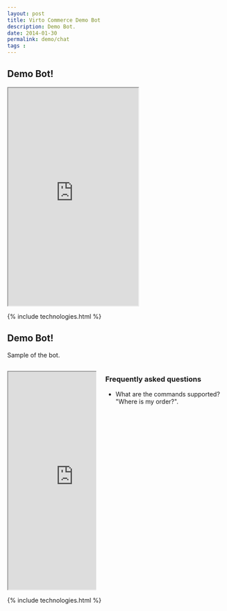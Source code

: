 ```yaml
---
layout: post
title: Virto Commerce Demo Bot
description: Demo Bot.
date: 2014-01-30
permalink: demo/chat
tags : 
---
```

<article class="main" role="main">
	<div class="features">
		<div class="responsive">
            <h1 class="head-title">Demo Bot!</h1>
			<p class="text">
			<iframe src="https://webchat.botframework.com/embed/VirtoCommerceDemo?s=K_0yaq2V1Qw.cwA.JD4.E30G1bP6RNubVB8e3KGkbraz9h8XKAi4wv0Wd8F1QQY" style="height: 502px; max-height: 502px;"></iframe>
			</p>
		</div>
	</div>
	{% include technologies.html %}
</article>


<article role="main" class="main">
	<div class="roadmap __responsive">
		<h1 class="head-title">Demo Bot!</h1>
		<p class="text">Sample of the bot.</p>
		<div class="columns">
			<div class="column">
				<div class="block">
					<p class="text">
					<iframe src="https://webchat.botframework.com/embed/VirtoCommerceDemo?s=K_0yaq2V1Qw.cwA.JD4.E30G1bP6RNubVB8e3KGkbraz9h8XKAi4wv0Wd8F1QQY" style="height: 502px; max-height: 502px;"></iframe>
					</p>
				</div>
			</div>
			<div class="column">
				<div class="block">
					<h3>Frequently asked questions</h3>
					<ul class="list">
						<li>
							<span class="title">What are the commands supported?</span>
							<span class="descr">"Where is my order?".</span>
						</li>
					</ul>
				</div>
			</div>
		</div> 
	</div>
	{% include technologies.html %}
</article>
